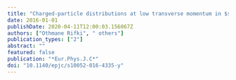 ```yaml
---
title: "Charged-particle distributions at low transverse momentum in $sqrts = 13$  TeV $pp$ interactions measured with the ATLAS detector at the LHC"
date: 2016-01-01
publishDate: 2020-04-11T12:00:03.156067Z
authors: ["Othmane Rifki", " others"]
publication_types: ["2"]
abstract: ""
featured: false
publication: "*Eur.Phys.J.C*"
doi: "10.1140/epjc/s10052-016-4335-y"
---
```


